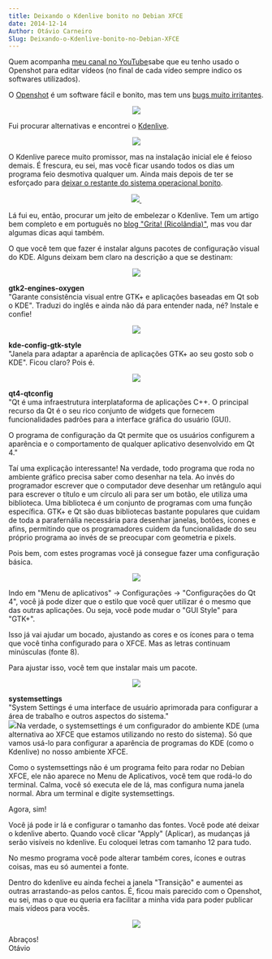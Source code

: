 ```yaml
---
title: Deixando o Kdenlive bonito no Debian XFCE
date: 2014-12-14
Author: Otávio Carneiro
Slug: Deixando-o-Kdenlive-bonito-no-Debian-XFCE
---
```


Quem acompanha [meu canal no
YouTube](https://www.youtube.com/user/UmCarneiro)sabe que eu tenho usado
o Openshot para editar vídeos (no final de cada vídeo sempre indico os
softwares utilizados).

O [Openshot](http://www.openshot.org/) é um software fácil e bonito, mas
tem uns [bugs muito
irritantes](http://cweiske.de/tagebuch/avoid-openshot.htm).

<div class="separator" style="clear: both; text-align: center;">

[![](http://4.bp.blogspot.com/-0GWA79xcPYc/VI19Nn6QyOI/AAAAAAAACaY/Ztf4U8QtWxo/s1600/openshot.png)](http://4.bp.blogspot.com/-0GWA79xcPYc/VI19Nn6QyOI/AAAAAAAACaY/Ztf4U8QtWxo/s1600/openshot.png)

</div>

Fui procurar alternativas e encontrei o
[Kdenlive](https://kdenlive.org/).

<div class="separator" style="clear: both; text-align: center;">

[![](http://2.bp.blogspot.com/-3XynxYkHH84/VI1-FbnARPI/AAAAAAAACao/dbTdTpfY31M/s1600/kdenlive-depois.png)](http://2.bp.blogspot.com/-3XynxYkHH84/VI1-FbnARPI/AAAAAAAACao/dbTdTpfY31M/s1600/kdenlive-depois.png)

</div>

O Kdenlive parece muito promissor, mas na instalação inicial ele é
feioso demais. É frescura, eu sei, mas você ficar usando todos os dias
um programa feio desmotiva qualquer um. Ainda mais depois de ter se
esforçado para [deixar o restante do sistema operacional
bonito](http://umcarneiro.blogspot.com.br/2014/11/deixando-o-debian-xfce-bonito.html).

<div class="separator" style="clear: both; text-align: center;">

[![](http://3.bp.blogspot.com/-l87Ut_YgYyQ/VI1951uctwI/AAAAAAAACag/D2hRGBCHgZk/s1600/kdenlive-antes.png) ](http://3.bp.blogspot.com/-l87Ut_YgYyQ/VI1951uctwI/AAAAAAAACag/D2hRGBCHgZk/s1600/kdenlive-antes.png)

</div>

<div class="separator" style="clear: both; text-align: center;">

</div>

Lá fui eu, então, procurar um jeito de embelezar o Kdenlive. Tem um
artigo bem completo e em português no [blog "Grita!
(Ricolândia)"](http://grita.ricolandia.com/2014/04/04/gtk-e-qt-mesma-aparencia-e-icones/),
mas vou dar algumas dicas aqui também.

O que você tem que fazer é instalar alguns pacotes de configuração
visual do KDE. Alguns deixam bem claro na descrição a que se destinam:

<div class="separator" style="clear: both; text-align: center;">

[![](http://1.bp.blogspot.com/-FY1__XWQUio/VI1_MswdVXI/AAAAAAAACa0/0Q_yhMkY6Do/s1600/synaptic.png)](http://1.bp.blogspot.com/-FY1__XWQUio/VI1_MswdVXI/AAAAAAAACa0/0Q_yhMkY6Do/s1600/synaptic.png)

</div>

**gtk2-engines-oxygen**  
"Garante consistência visual entre GTK+ e aplicações baseadas em Qt sob
o KDE". Traduzi do inglês e ainda não dá para entender nada, né? Instale
e confie!

<div class="separator" style="clear: both; text-align: center;">

[![](http://4.bp.blogspot.com/-dYp16lRebr8/VI1_uRlBI7I/AAAAAAAACa8/RyoHavI-uv0/s1600/kde-config-gtk-synaptic.png)](http://4.bp.blogspot.com/-dYp16lRebr8/VI1_uRlBI7I/AAAAAAAACa8/RyoHavI-uv0/s1600/kde-config-gtk-synaptic.png)

</div>

**kde-config-gtk-style**  
"Janela para adaptar a aparência de aplicações GTK+ ao seu gosto sob o
KDE". Ficou claro? Pois é.

<div class="separator" style="clear: both; text-align: center;">

[![](http://2.bp.blogspot.com/-TGnZCf4Ogjw/VI2ANTVcWLI/AAAAAAAACbI/R5WkGsfS8qg/s1600/synaptic-qtconfig.png)](http://2.bp.blogspot.com/-TGnZCf4Ogjw/VI2ANTVcWLI/AAAAAAAACbI/R5WkGsfS8qg/s1600/synaptic-qtconfig.png)

</div>

**qt4-qtconfig**  
"Qt é uma infraestrutura interplataforma de aplicações C++. O principal  
recurso da Qt é o seu rico conjunto de widgets que fornecem
funcionalidades padrões para a interface gráfica do usuário (GUI).

O programa de configuração da Qt permite que os usuários configurem a  
aparência e o comportamento de qualquer aplicativo desenvolvido em Qt
4."

Taí uma explicação interessante! Na verdade, todo programa que roda no
ambiente gráfico precisa saber como desenhar na tela. Ao invés do
programador escrever que o computador deve desenhar um retângulo aqui
para escrever o título e um círculo ali para ser um botão, ele utiliza
uma biblioteca. Uma biblioteca é um conjunto de programas com uma função
específica. GTK+ e Qt são duas bibliotecas bastante populares que cuidam
de toda a parafernália necessária para desenhar janelas, botões, ícones
e afins, permitindo que os programadores cuidem da funcionalidade do seu
próprio programa ao invés de se preocupar com geometria e pixels.

Pois bem, com estes programas você já consegue fazer uma configuração
básica.

<div class="separator" style="clear: both; text-align: center;">

[![](http://1.bp.blogspot.com/-lXYavVA-PVw/VI2Bscd-OYI/AAAAAAAACbU/5mU0eWSygvE/s1600/qtconfig.png)](http://1.bp.blogspot.com/-lXYavVA-PVw/VI2Bscd-OYI/AAAAAAAACbU/5mU0eWSygvE/s1600/qtconfig.png)

</div>

Indo em "Menu de aplicativos" -\> Configurações -\> "Configurações do Qt
4", você já pode dizer que o estilo que você quer utilizar é o mesmo que
das outras aplicações. Ou seja, você pode mudar o "GUI Style" para
"GTK+".

Isso já vai ajudar um bocado, ajustando as cores e os ícones para o tema
que você tinha configurado para o XFCE. Mas as letras continuam
minúsculas (fonte 8).

Para ajustar isso, você tem que instalar mais um pacote.

<div class="separator" style="clear: both; text-align: center;">

[![](http://4.bp.blogspot.com/-bw2c2omrk7M/VI2CwVmXsvI/AAAAAAAACbg/MdhrAk51HxQ/s1600/systemsettings-kde-synaptic.png)](http://4.bp.blogspot.com/-bw2c2omrk7M/VI2CwVmXsvI/AAAAAAAACbg/MdhrAk51HxQ/s1600/systemsettings-kde-synaptic.png)

</div>

**systemsettings**  
"System Settings é uma interface de usuário aprimorada para configurar a
área de trabalho e outros aspectos do sistema."  
[![](http://4.bp.blogspot.com/-z_ojYFWYJpo/VI2D7KaNBOI/AAAAAAAACbs/Ezu_6skTn6U/s1600/systemsettings-kde.png)](http://4.bp.blogspot.com/-z_ojYFWYJpo/VI2D7KaNBOI/AAAAAAAACbs/Ezu_6skTn6U/s1600/systemsettings-kde.png)Na
verdade, o systemsettings é um configurador do ambiente KDE (uma
alternativa ao XFCE que estamos utilizando no resto do sistema). Só que
vamos usá-lo para configurar a aparência de programas do KDE (como o
Kdenlive) no nosso ambiente XFCE.

Como o systemsettings não é um programa feito para rodar no Debian XFCE,
ele não aparece no Menu de Aplicativos, você tem que rodá-lo do
terminal. Calma, você só executa ele de lá, mas configura numa janela
normal. Abra um terminal e digite systemsettings.

Agora, sim!

Você já pode ir lá e configurar o tamanho das fontes. Você pode até
deixar o kdenlive aberto. Quando você clicar "Apply" (Aplicar), as
mudanças já serão visíveis no kdenlive. Eu coloquei letras com tamanho
12 para tudo.

No mesmo programa você pode alterar também cores, ícones e outras
coisas, mas eu só aumentei a fonte.

Dentro do kdenlive eu ainda fechei a janela "Transição" e aumentei as
outras arrastando-as pelos cantos. É, ficou mais parecido com o
Openshot, eu sei, mas o que eu queria era facilitar a minha vida para
poder publicar mais vídeos para vocês.

<div class="separator" style="clear: both; text-align: center;">

[![](http://4.bp.blogspot.com/-3XynxYkHH84/VI1-FbnARPI/AAAAAAAACas/owrzAAadaSU/s1600/kdenlive-depois.png)](http://4.bp.blogspot.com/-3XynxYkHH84/VI1-FbnARPI/AAAAAAAACas/owrzAAadaSU/s1600/kdenlive-depois.png)

</div>

Abraços!  
Otávio


